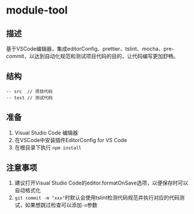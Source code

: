 # module-tool

## 描述

基于VSCode编辑器，集成editorConfig、prettier、tslint、mocha、pre-commit，以达到自动化规范和测试项目代码的目的，让代码编写更加舒畅。

## 结构
```
-- src  // 项目代码
-- test // 测试代码
```

## 准备

1. Visual Studio Code 编辑器
2. 在VSCode中安装插件EditorConfig for VS Code
3. 在根目录下执行 ```npm install```

## 注意事项

1. 建议打开Visual Studio Code的editor.formatOnSave选项，以便保存时可以自动格式化
2. ```git commit -m "xxx"```时默认会使用tslint检测代码规范并执行对应的代码测试，如果想跳过检查可以添加```-n```参数

